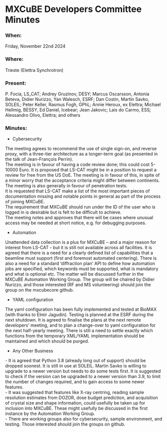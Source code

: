 # MXCuBE Developers Committee Minutes

### When:

Friday, November 22nd 2024

### Where:

Trieste (Elettra Synchrotron)

### Present:

P. Focia, LS\_CAT; Andrey Gruzinov, DESY; Marcus Oscarsson, Antonia Beteva, Didier Nurizzo, Yan Walesch, ESRF; Dan Costin, Martin Savko, SOLEIL; Peter Keller, Rasmus Fogh, GPhL; Annie Heroux, ex Elettra; Michael Hellmig, BESSY, Ed Daniel, Icebear; Jean Jakovic; Lais do Carmo, ESS; Alessandro Olivo, Elettra; and others

### Minutes:

* Cybersecurity

The meeting agrees to recommend the use of single sign-on, and reverse proxy, with a three-tier architecture as a longer-term goal (as presented in the talk of Jean-François Perrin).  
The meeting is in favour of having a code review done; this could cost 5-10000 Euro. It is proposed that LS-CAT might be in a position to request a review for free from the US DoE. The meeting is in favour of this, in spite of a minor worry that the acceptance criteria might differ between continents. The meeting is also generally in favour of penetration tests.  
It is requested that LS-CAT make a list of the most important pieces of documentation missing and notable points in general as part of the process of joining MXCuBE.  
The requirement that MXCuBE should run under the ID of the user who is logged in is desirable but is felt to be difficult to achieve.  
The meeting notes and approves that there will be cases where unusual access may be needed at short notice, e.g. for debugging purposes.

* Automation

Unattended data collection is a plus for MXCuBE – and a major reason for interest from LS-CAT \- but it is still not available across all facilities.  It is agreed that there is a need for a clearly defined list of capabilities that a beamline must support (first and foremost automated centering). There is also a need for a standard ‘diffraction plan’ API to define how automation jobs are specified, which keywords must be supported, what is mandatory and what is optional etc. The matter will be discussed further in the MXCuBE Automation Working Group. The group will be chaired by Didier Nurizzo, and those interested (RF and MS volunteering) should join the group on the mxcubecore github.

* YAML configuration

The yaml configuration has been fully implemented and tested at BioMAX (with thanks to Elmir Jagudin). Testing is planned at the ESRF during the next shutdown. It is agreed to finalise the plans at the next remote developers’ meeting, and to plan a change-over to yaml configuration for the next half-yearly meeting. There is still a need to settle exactly which functions from the temporary XML/YAML implementation should be maintained and which should be purged.

* Any Other Business

\- It is agreed that Python 3.8 (already long out of support) should be dropped soonest. It is still in use at SOLEIL. Martin Savko is willing to upgrade to a newer version but needs to do some tests first. It is suggested to check if the version can be upgraded to a newer version than 3.9, to limit the number of changes required, and to gain access to some newer features.  
\- It was suggested that features like X-ray centring, reading sample resolution estimates from DOZOR, dose budget prediction, and acquisition of crystal size and shape information, could usefully be taken up for inclusion into MXCuBE. These might usefully be discussed in the first instance by the Automation Working Group.  
\- There are working groups also for cybersecurity, sample environment, and testing. Those interested should join the groups on github.